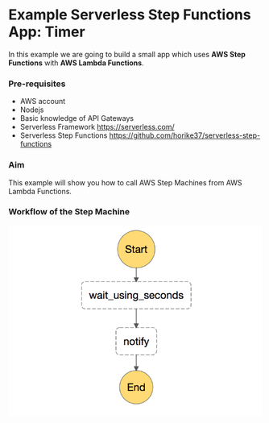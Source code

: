 # Example Serverless Step Functions App: Timer

In this example we are going to build a small app which uses **AWS Step Functions** with **AWS Lambda Functions**.

### Pre-requisites
* AWS account
* Nodejs
* Basic knowledge of API Gateways
* Serverless Framework https://serverless.com/
* Serverless Step Functions https://github.com/horike37/serverless-step-functions

### Aim
This example will show you how to call AWS Step Machines from AWS Lambda Functions.

### Workflow of the Step Machine
![Screenshot](workflow.png)
